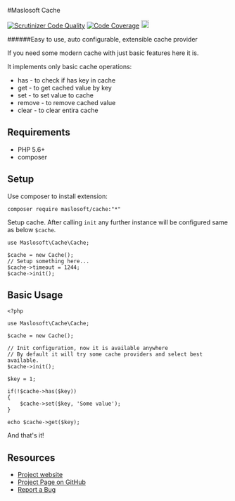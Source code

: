 #Maslosoft Cache

[![Scrutinizer Code Quality](https://scrutinizer-ci.com/g/Maslosoft/Cache/badges/quality-score.png?b=master)](https://scrutinizer-ci.com/g/Maslosoft/Cache/?branch=master)
[![Code Coverage](https://scrutinizer-ci.com/g/Maslosoft/Cache/badges/coverage.png?b=master)](https://scrutinizer-ci.com/g/Maslosoft/Cache/?branch=master)
<img src="https://travis-ci.org/Maslosoft/Cache.svg?branch=master" style="height:18px"/>

######Easy to use, auto configurable, extensible cache provider

If you need some modern cache with just basic features here it is.

It implements only basic cache operations:

 - has - to check if has key in cache
 - get - to get cached value by key
 - set - to set value to cache
 - remove - to remove cached value
 - clear - to clear entira cache
 
## Requirements

- PHP 5.6+
- composer

## Setup

Use composer to install extension:

	composer require maslosoft/cache:"*"
	
Setup cache. After calling `init` any further instance will be configured same as below `$cache`.
	
	use Maslosoft\Cache\Cache;
	
    $cache = new Cache();
	// Setup something here...
	$cache->timeout = 1244;
	$cache->init();

## Basic Usage

	<?php
	
	use Maslosoft\Cache\Cache;
	
    $cache = new Cache();
	
	// Init configuration, now it is available anywhere
	// By default it will try some cache providers and select best available.
	$cache->init();
	
	$key = 1;
	
	if(!$cache->has($key))
	{
		$cache->set($key, 'Some value');
	}
	
	echo $cache->get($key);


And that's it!


## Resources

 * [Project website](http://maslosoft.com/cache/)
 * [Project Page on GitHub](https://github.com/Maslosoft/Cache)
 * [Report a Bug](https://github.com/Maslosoft/Cache/issues)